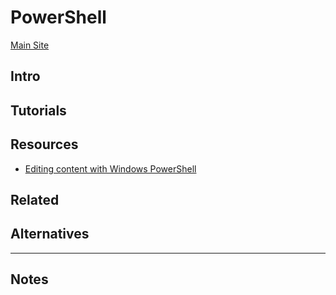 # PowerShell

[Main Site]() 

## Intro

## Tutorials

## Resources

* [Editing content with Windows PowerShell](http://searchwindowsserver.techtarget.com/feature/Editing-content-with-Windows-PowerShell)

## Related

## Alternatives

---

## Notes
